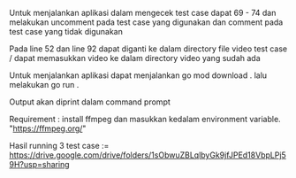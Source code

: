 Untuk menjalankan aplikasi dalam mengecek test case dapat 69 - 74 dan melakukan uncomment pada test case yang digunakan dan comment pada test case yang tidak digunakan

Pada line 52 dan line 92 dapat diganti ke dalam directory file video test case / dapat memasukkan video ke dalam directory video yang sudah ada

Untuk menjalankan aplikasi dapat menjalankan go mod download . lalu melakukan go run .

Output akan diprint dalam command prompt 

Requirement : install ffmpeg dan masukkan kedalam environment variable.
"https://ffmpeg.org/"

Hasil running 3 test case := https://drive.google.com/drive/folders/1sObwuZBLqlbyGk9jfJPEd18VbpLPj59H?usp=sharing
